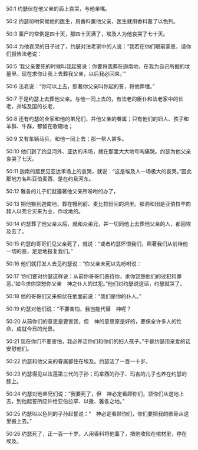 <a id="1"></a>50:1  约瑟伏在他父亲的面上哀哭，与他亲嘴。  

<a id="2"></a>50:2  约瑟吩咐伺候他的医生，用香料薰他父亲，医生就用香料薰了以色列。  

<a id="3"></a>50:3  薰尸的常例是四十天，那四十天满了，埃及人为他哀哭了七十天。  

<a id="4"></a>50:4  为他哀哭的日子过了，约瑟对法老家中的人说：“我若在你们眼前蒙恩，请你们报告法老说：  

<a id="5"></a>50:5  ‘我父亲要死的时候叫我起誓说：你要将我葬在迦南地，在我为自己所掘的坟墓里。现在求你让我上去葬我父亲，以后我必回来。’”  

<a id="6"></a>50:6  法老说：“你可以上去，照著你父亲叫你起的誓，将他葬埋。”  

<a id="7"></a>50:7  于是约瑟上去葬他父亲。与他一同上去的，有法老的臣仆和法老家中的长老，并埃及国的长老，  

<a id="8"></a>50:8  还有约瑟的全家和他的弟兄们，并他父亲的眷属；只有他们的妇人、孩子和羊群、牛群，都留在歌珊地；  

<a id="9"></a>50:9  又有车辆马兵，和他一同上去；那一帮人甚多。  

<a id="10"></a>50:10  他们到了约旦河外、亚达的禾场，就在那里大大地号啕痛哭。约瑟为他父亲哀哭了七天。  

<a id="11"></a>50:11  迦南的居民见亚达禾场上的哀哭，就说：“这是埃及人一场极大的哀哭。”因此那地方名叫亚伯麦西，是在约旦河东。  

<a id="12"></a>50:12  雅各的儿子们就遵著他父亲所吩咐的办了，  

<a id="13"></a>50:13  把他搬到迦南地，葬在幔利前、麦比拉田间的洞里。那洞和田是亚伯拉罕向赫人以弗仑买来为业，作坟地的。  

<a id="14"></a>50:14  约瑟葬了他父亲以后，就和众弟兄，并一切同他上去葬他父亲的人，都回埃及去了。  

<a id="15"></a>50:15  约瑟的哥哥们见父亲死了，就说：“或者约瑟怀恨我们，照著我们从前待他一切的恶，足足地报复我们。”  

<a id="16"></a>50:16  他们就打发人去见约瑟说：“你父亲未死以先吩咐说：  

<a id="17"></a>50:17  ‘你们要对约瑟这样说：从前你哥哥们恶待你，求你饶恕他们的过犯和罪恶。’如今求你饶恕你父亲　神之仆人的过犯。”他们对约瑟说这话，约瑟就哭了。  

<a id="18"></a>50:18  他的哥哥们又来俯伏在他面前说：“我们是你的仆人。”  

<a id="19"></a>50:19  约瑟对他们说：“不要害怕，我岂能代替　神呢？  

<a id="20"></a>50:20  从前你们的意思是要害我，但　神的意思原是好的，要保全许多人的性命，成就今日的光景。  

<a id="21"></a>50:21  现在你们不要害怕，我必养活你们和你们的妇人孩子。”于是约瑟用亲爱的话安慰他们。  

<a id="22"></a>50:22  约瑟和他父亲的眷属都住在埃及。约瑟活了一百一十岁。  

<a id="23"></a>50:23  约瑟得见以法莲第三代的子孙；玛拿西的孙子、玛吉的儿子也养在约瑟的膝上。  

<a id="24"></a>50:24  约瑟对他弟兄们说：“我要死了，但　神必定看顾你们，领你们从这地上去，到他起誓所应许给亚伯拉罕、以撒、雅各之地。”  

<a id="25"></a>50:25  约瑟叫以色列的子孙起誓说：“　神必定看顾你们，你们要把我的骸骨从这里搬上去。”  

<a id="26"></a>50:26  约瑟死了，正一百一十岁。人用香料将他薰了，把他收殓在棺材里，停在埃及。
